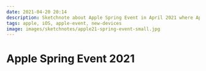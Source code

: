 ```yaml
---
date: 2021-04-20 20:14
description: Sketchnote about Apple Spring Event in April 2021 where Apple presented new devices like colorful iMacs and new iPad Pros with M1 chip.
tags: apple, iOS, apple-event, new-devices
image: images/sketchnotes/apple21-spring-event-small.jpg
---
```


# Apple Spring Event 2021
